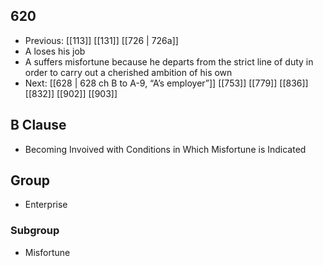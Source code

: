 ## 620
- Previous: [[113]] [[131]] [[726 | 726a]] 
- A loses his job
- A suffers misfortune because he departs from the strict line of duty in order to carry out a cherished ambition of his own
- Next: [[628 | 628 ch B to A-9, “A’s employer”]] [[753]] [[779]] [[836]] [[832]] [[902]] [[903]] 

## B Clause
- Becoming Invoived with Conditions in Which Misfortune is Indicated

## Group
- Enterprise

### Subgroup
- Misfortune

